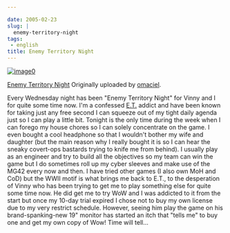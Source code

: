```yaml
---

date: 2005-02-23
slug: |
  enemy-territory-night
tags:
 - english
title: Enemy Territory Night
---
```


[![image0](http://photos5.flickr.com/5302784_a102a7eedb_m.jpg)](http://www.flickr.com/photos/25563799@N00/5302784/)

[Enemy Territory
Night](http://www.flickr.com/photos/25563799@N00/5302784/) Originally
uploaded by [omaciel](http://www.flickr.com/people/25563799@N00/).

Every Wednesday night has been "Enemy Territory Night" for Vinny and I
for quite some time now. I'm a confessed
[E.T.](http://www.enemy-territory.com) addict and have been known for
taking just any free second I can squeeze out of my tight daily agenda
just so I can play a little bit. Tonight is the only time during the
week when I can forego my house chores so I can solely concentrate on
the game. I even bought a cool headphone so that I wouldn't bother my
wife and daughter (but the main reason why I really bought it is so I
can hear the sneaky covert-ops bastards trying to knife me from behind).
I usually play as an engineer and try to build all the objectives so my
team can win the game but I do sometimes roll up my cyber sleeves and
make use of the MG42 every now and then. I have tried other games (I
also own MoH and CoD) but the WWII motif is what brings me back to E.T.,
to the desperation of Vinny who has been trying to get me to play
something else for quite some time now. He did get me to try WoW and I
was addicted to it from the start but once my 10-day trial expired I
chose not to buy my own license due to my very restrict schedule.
However, seeing him play the game on his brand-spanking-new 19" monitor
has started an itch that "tells me" to buy one and get my own copy of
Wow! Time will tell...
